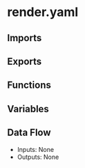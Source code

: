 # render.yaml

## Imports

## Exports

## Functions

## Variables

## Data Flow
- Inputs: None
- Outputs: None